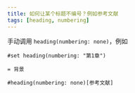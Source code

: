 ```yaml
---
title: 如何让某个标题不编号？例如参考文献
tags: [heading, numbering]
---
```


手动调用 `heading(numbering: none)`，例如

```typst
#set heading(numbering: "第1章")

= 背景

#heading(numbering: none)[参考文献]

```
